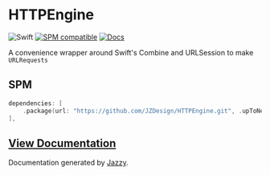 # HTTPEngine
![Swift](https://github.com/JZDesign/HTTPEngine/workflows/Swift/badge.svg) [![SPM compatible](https://img.shields.io/badge/SPM-compatible-e66f20.svg?style=flat)](https://github.com/apple/swift-package-manager) [![Docs](https://img.shields.io/badge/Jazzy-Documentation-634fb3.svg?style=flat)](https://jzdesign.github.io/HTTPEngine/) 

A convenience wrapper around Swift's Combine and URLSession to make `URLRequests`

## SPM
```swift
dependencies: [
    .package(url: "https://github.com/JZDesign/HTTPEngine.git", .upToNextMajor(from: "0"))
],
```

## [View Documentation](https://jzdesign.github.io/HTTPEngine/)

Documentation generated by [Jazzy](https://github.com/realm/jazzy).